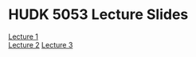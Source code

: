 # HUDK 5053 Lecture Slides

[Lecture 1](https://github.com/feature-engineering-studio/lecture-slides/blob/master/HUDK505317-Lecture%201.pdf)  
[Lecture 2](https://github.com/feature-engineering-studio/lecture-slides/blob/master/HUDK505317-Lecture%202-Teams.pdf)
[Lecture 3](https://github.com/feature-engineering-studio/lecture-slides/blob/master/HUDK505317-Lecture%203-MOUs.pdf)
